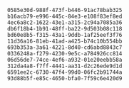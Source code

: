 
                0585e30d-988f-473f-b446-91ac78bab325
                b16acb79-e996-445c-84e3-e108f83ef8ed
                4ec6a8c2-1622-43e1-a315-2c94a7085a36
                db6f18b4-1b91-48ff-ba22-9d503b08c118
                bd60e8b5-f315-43a1-9ddb-1af25eef3f76
                11d36a16-81eb-41ad-a425-b74c10b554bb
                693b353a-3a61-4221-8d40-cd6abd8843c7
                0336248a-f279-4230-9e5c-a784926cc814
                06d56de7-74ce-4ef6-a932-01e20eebb58a
                312da4a8-f7ff-4441-aa31-d2c26ede9d1d
                6591ee2c-6730-47f4-99d0-06fc2b91744a
                93d88b5f-e85c-4650-bfa0-7f59c6e420d9
                
